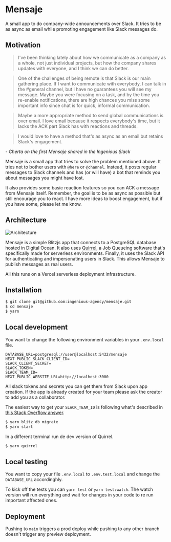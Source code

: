 # Mensaje

A small app to do company-wide announcements over Slack. It tries to be as async as email while promoting engagement like Slack messages do.

## Motivation

> I've been thinking lately about how we communicate as a company as a whole, not just individual projects, but how the company shares updates with everyone, and I think we can do better.

> One of the challenges of being remote is that Slack is our main gathering place. If I want to communicate with everybody, I can talk in the #general channel, but I have no guarantees you will see my message. Maybe you were focusing on a task, and by the time you re-enable notifications, there are high chances you miss some important info since chat is for quick, informal communication.

> Maybe a more appropriate method to send global communications is over email. I love email because it respects everybody's time, but it lacks the ACK part Slack has with reactions and threads.

> I would love to have a method that's as async as an email but retains Slack's engagement.

_- Cherta on the first Mensaje shared in the Ingenious Slack_

Mensaje is a small app that tries to solve the problem mentioned above. It tries not to bother users with `@here` or `@channel`. Instead, it posts regular messages to Slack channels and has (or will have) a bot that reminds you about messages you might have lost.

It also provides some basic reaction features so you can ACK a message from Mensaje itself. Remember, the goal is to be as async as possible but still encourage you to react. I have more ideas to boost engagement, but if you have some, please let me know.

## Architecture

![Architecture](./Architecture.png)

Mensaje is a simple Blitzjs app that connects to a PostgreSQL database hosted in Digital Ocean. It also uses [Quirrel](https://quirrel.dev), a Job Queueing software that's specifically made for serverless environments. Finally, it uses the Slack API for authenticating and impersonating users in Slack. This allows Mensaje to publish messages as real users.

All this runs on a Vercel serverless deployment infrastructure.

## Installation

```bash
$ git clone git@github.com:ingenious-agency/mensaje.git
$ cd mensaje
$ yarn
```

## Local development

You want to change the following environment variables in your `.env.local` file.

```
DATABASE_URL=postgresql://user@localhost:5432/mensaje
NEXT_PUBLIC_SLACK_CLIENT_ID=
SLACK_CLIENT_SECRET=
SLACK_TOKEN=
SLACK_TEAM_ID=
NEXT_PUBLIC_WEBSITE_URL=http://localhost:3000
```

All slack tokens and secrets you can get them from Slack upon app creation. If the app is already created for your team please ask the creator to add you as a collaborator.

The easiest way to get your `SLACK_TEAM_ID` is following what's described in [this Stack Overflow answer](https://stackoverflow.com/a/57246565).

```bash
$ yarn blitz db migrate
$ yarn start
```

In a different terminal run de dev version of Quirrel.

```bash
$ yarn quirrel
```

## Local testing

You want to copy your file `.env.local` to `.env.test.local` and change the `DATABASE_URL` accordinghly.

To kick off the tests you can `yarn test` or `yarn test:watch`. The watch version will run everything and wait for changes in your code to re run important affected ones.

## Deployment

Pushing to `main` triggers a prod deploy while pushing to any other branch doesn't trigger any preview deployment.
